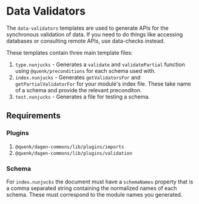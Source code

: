 # Data Validators

The `data-validators` templates are used to generate APIs for the synchronous
validation of data. If you need to do things like accessing databases or
consulting remote APIs, use data-checks instead.

These templates contain three main template files:
1. `type.nunjucks`  - Generates a `validate` and `validatePartial` function using
                      `@quenk/preconditions` for each schema used with.
2. `index.nunjucks` - Generates `getValidatorsFor` and `getPartialValidatorFor`
                      for your module's index file. These take name of a schema
                      and provide the relevant preconditon.
3. `test.nunjucks`  - Generates a file for testing a schema.

## Requirements

### Plugins
1. `@quenk/dagen-commons/lib/plugins/imports`
2. `@quenk/dagen-commons/lib/plugins/validation`

### Schema
For `index.nunjucks` the document must have a `schemaNames` property that is
a comma separated string containing the normalized names of each schema. These
must correspond to the module names you generated.
